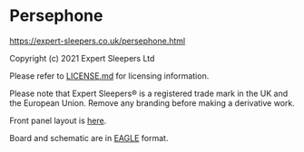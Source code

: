 Persephone
==========

https://expert-sleepers.co.uk/persephone.html

Copyright (c) 2021 Expert Sleepers Ltd

Please refer to [LICENSE.md](LICENSE.md) for licensing information.

Please note that Expert Sleepers® is a registered trade mark in the UK and the European Union. Remove any branding before making a derivative work.

Front panel layout is [here](../panels).

Board and schematic are in [EAGLE](https://en.wikipedia.org/wiki/EAGLE_(program)) format.
